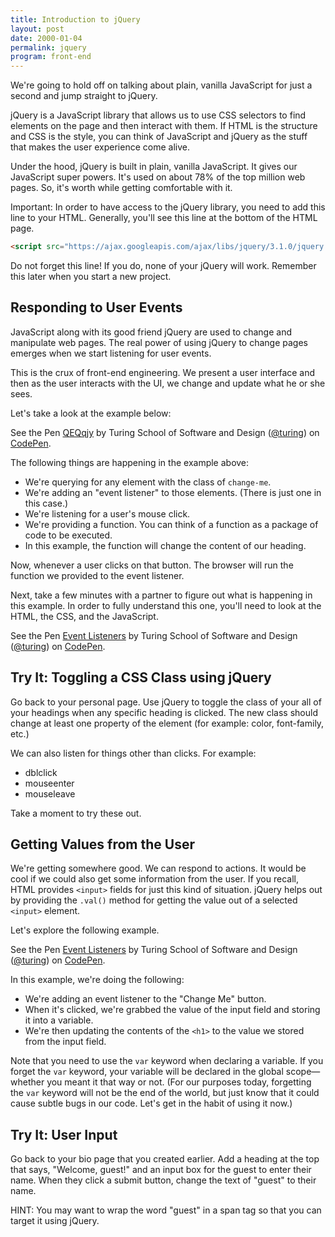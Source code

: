 ```yaml
---
title: Introduction to jQuery
layout: post
date: 2000-01-04
permalink: jquery
program: front-end
---
```


We're going to hold off on talking about plain, vanilla JavaScript for just a second and jump straight to jQuery. 

jQuery is a JavaScript library that allows us to use CSS selectors to find elements on the page and then interact with them. If HTML is the structure and CSS is the style, you can think of JavaScript and jQuery as the stuff that makes the user experience come alive.

Under the hood, jQuery is built in plain, vanilla JavaScript. It gives our JavaScript super powers. It's used on about 78% of the top million web pages. So, it's worth while getting comfortable with it.

Important: In order to have access to the jQuery library, you need to add this line to your HTML. Generally, you'll see this line at the bottom of the HTML page.

```html
<script src="https://ajax.googleapis.com/ajax/libs/jquery/3.1.0/jquery.min.js"></script>
```

Do not forget this line! If you do, none of your jQuery will work. Remember this later when you start a new project. 

## Responding to User Events

JavaScript along with its good friend jQuery are used to change and manipulate web pages. The real power of using jQuery to change pages emerges when we start listening for user events.

This is the crux of front-end engineering. We present a user interface and then as the user interacts with the UI, we change and update what he or she sees.

Let's take a look at the example below: 

<p data-height="300" data-theme-id="23788" data-slug-hash="QEQwjy" data-default-tab="js,result" data-user="turing" data-embed-version="2" class="codepen">See the Pen <a href="http://codepen.io/team/turing/pen/QEQwjy">QEQqjy</a> by Turing School of Software and Design (<a href="http://codepen.io/turing">@turing</a>) on <a href="http://codepen.io">CodePen</a>.</p>

The following things are happening in the example above:

- We're querying for any element with the class of `change-me`.
- We're adding an "event listener" to those elements. (There is just one in this case.)
- We're listening for a user's mouse click.
- We're providing a function. You can think of a function as a package of code to be executed.
- In this example, the function will change the content of our heading.

Now, whenever a user clicks on that button. The browser will run the function we provided to the event listener.

Next, take a few minutes with a partner to figure out what is happening in this example. In order to fully understand this one, you'll need to look at the HTML, the CSS, and the JavaScript.

<p data-height="300" data-theme-id="23788" data-slug-hash="gMPdzx" data-default-tab="js,result" data-user="turing" data-embed-version="2" class="codepen">See the Pen <a href="http://codepen.io/team/turing/pen/gMPdzx/">Event Listeners</a> by Turing School of Software and Design (<a href="http://codepen.io/turing">@turing</a>) on <a href="http://codepen.io">CodePen</a>.</p>

<div class="try-it">
<h2>Try It: Toggling a CSS Class using jQuery</h2>

Go back to your personal page. Use jQuery to toggle the class of your all of your headings when any specific heading is clicked. The new class should change at least one property of the element (for example: color, font-family, etc.)
</div>

We can also listen for things other than clicks. For example:

- dblclick
- mouseenter
- mouseleave

Take a moment to try these out.

## Getting Values from the User

We're getting somewhere good. We can respond to actions. It would be cool if we could also get some information from the user. If you recall, HTML provides `<input>` fields for just this kind of situation. jQuery helps out by providing the `.val()` method for getting the value out of a selected `<input>` element.

Let's explore the following example.

<p data-height="300" data-theme-id="23788" data-slug-hash="YWwOmQ" data-default-tab="js,result" data-user="turing" data-embed-version="2" class="codepen">See the Pen <a href="http://codepen.io/team/turing/pen/YWwOmQ/">Event Listeners</a> by Turing School of Software and Design (<a href="http://codepen.io/turing">@turing</a>) on <a href="http://codepen.io">CodePen</a>.</p>

In this example, we're doing the following:

- We're adding an event listener to the "Change Me" button.
- When it's clicked, we're grabbed the value of the input field and storing it into a variable.
- We're then updating the contents of the `<h1>` to the value we stored from the input field.

Note that you need to use the `var` keyword when declaring a variable. If you forget the `var` keyword, your variable will be declared in the global scope—whether you meant it that way or not. (For our purposes today, forgetting the `var` keyword will not be the end of the world, but just know that it could cause subtle bugs in our code. Let's get in the habit of using it now.)

<div class="try-it">
<h2>Try It: User Input</h2>

<p>Go back to your bio page that you created earlier. Add a heading at the top that says, "Welcome, guest!" and an input box for the guest to enter their name. When they click a submit button, change the text of "guest" to their name. </p>
<p>HINT: You may want to wrap the word "guest" in a span tag so that you can target it using jQuery.</p>
</div>
